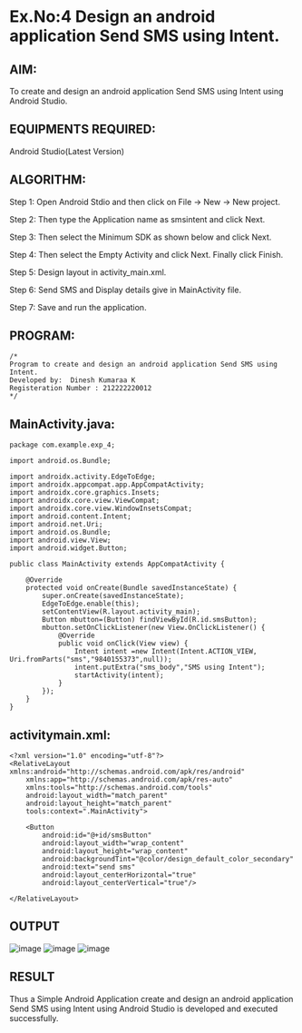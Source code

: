 # Ex.No:4 Design an android application Send SMS using Intent.


## AIM:

To create and design an android application Send SMS using Intent using Android Studio.

## EQUIPMENTS REQUIRED:

Android Studio(Latest Version)

## ALGORITHM:

Step 1: Open Android Stdio and then click on File -> New -> New project.

Step 2: Then type the Application name as smsintent and click Next. 

Step 3: Then select the Minimum SDK as shown below and click Next.

Step 4: Then select the Empty Activity and click Next. Finally click Finish.

Step 5: Design layout in activity_main.xml.

Step 6: Send SMS and Display details give in MainActivity file.

Step 7: Save and run the application.

## PROGRAM:
```
/*
Program to create and design an android application Send SMS using Intent.
Developed by:  Dinesh Kumaraa K
Registeration Number : 212222220012
*/
```

## MainActivity.java:

```
package com.example.exp_4;

import android.os.Bundle;

import androidx.activity.EdgeToEdge;
import androidx.appcompat.app.AppCompatActivity;
import androidx.core.graphics.Insets;
import androidx.core.view.ViewCompat;
import androidx.core.view.WindowInsetsCompat;
import android.content.Intent;
import android.net.Uri;
import android.os.Bundle;
import android.view.View;
import android.widget.Button;

public class MainActivity extends AppCompatActivity {

    @Override
    protected void onCreate(Bundle savedInstanceState) {
        super.onCreate(savedInstanceState);
        EdgeToEdge.enable(this);
        setContentView(R.layout.activity_main);
        Button mbutton=(Button) findViewById(R.id.smsButton);
        mbutton.setOnClickListener(new View.OnClickListener() {
            @Override
            public void onClick(View view) {
                Intent intent =new Intent(Intent.ACTION_VIEW, Uri.fromParts("sms","9840155373",null));
                intent.putExtra("sms_body","SMS using Intent");
                startActivity(intent);
            }
        });
    }
}
```

## activitymain.xml:

```
<?xml version="1.0" encoding="utf-8"?>
<RelativeLayout xmlns:android="http://schemas.android.com/apk/res/android"
    xmlns:app="http://schemas.android.com/apk/res-auto"
    xmlns:tools="http://schemas.android.com/tools"
    android:layout_width="match_parent"
    android:layout_height="match_parent"
    tools:context=".MainActivity">

    <Button
        android:id="@+id/smsButton"
        android:layout_width="wrap_content"
        android:layout_height="wrap_content"
        android:backgroundTint="@color/design_default_color_secondary"
        android:text="send sms"
        android:layout_centerHorizontal="true"
        android:layout_centerVertical="true"/>

</RelativeLayout>
```
## OUTPUT

![image](https://github.com/user-attachments/assets/64e538c2-3ff0-4822-8eb7-fe54a85db087)
![image](https://github.com/user-attachments/assets/1aa838bb-8e9c-43d3-adb9-7d4f5ff26f54)
![image](https://github.com/user-attachments/assets/35824882-d90f-4667-aac1-72ebf820aad1)




## RESULT
Thus a Simple Android Application create and design an android application Send SMS using Intent using Android Studio is developed and executed successfully.
